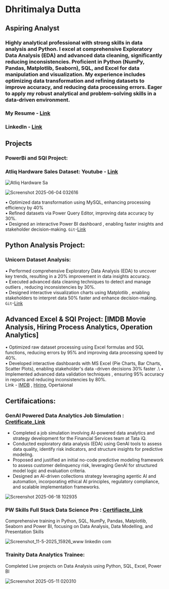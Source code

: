 
# Dhritimalya Dutta
## Aspiring Analyst

### Highly analytical professional with strong skills in data analysis and Python. I excel at comprehensive Exploratory Data Analysis (EDA) and advanced data cleaning, significantly reducing inconsistencies. Proficient in Python (NumPy, Pandas, Matplotlib, Seaborn), SQL, and Excel for data manipulation and visualization. My experience includes optimizing data transformation and refining datasets to improve accuracy, and reducing data processing errors. Eager to apply my robust analytical and problem-solving skills in a data-driven environment.
### My Resume - [Link](https://github.com/Dhritionly/Curriculum_vitae/blob/main/DD_CV_25.pdf)
### LinkedIn - [Link](https://www.linkedin.com/in/dhritimalya-dutta-855141225/)


## Projects
### PowerBi and SQl Project:
### Atliq Hardware Sales Dataset: Youtube - [Link](https://youtu.be/GlVQtEexktI?si=rtYSIe105Dc8yb-B)


 
![Atliq Hardware Sa](https://github.com/user-attachments/assets/8985e26c-670b-4720-b058-18be51225d69)




![Screenshot 2025-06-04 032616](https://github.com/user-attachments/assets/f9f3bbd8-2be9-4ea2-abd9-9d8068aa5a47)






 •  Optimized data transformation  using MySQL, enhancing  processing efficiency by 40%\
 •  Refined datasets  via Power Query Editor, improving  data accuracy by 30%.\
 •  Designed an interactive Power BI dashboard  , enabling  faster insights and stakeholder decision-making. `Git`-[Link](https://github.com/Dhritionly/Atliq-Hardware-DA-sales)

 ## Python Analysis Project: 
 ### Unicorn Dataset Analysis:

 •  Performed comprehensive Exploratory Data Analysis (EDA)  to uncover key trends, resulting in  a 20% improvement  in data insights accuracy.\
 •  Executed advanced data cleaning techniques  to detect  and manage  outliers  , reducing inconsistencies by  30%.\
 •  Designed interactive visualization charts  using  Matplotlib  ,  enabling stakeholders to interpret data  50% faster  and enhance decision-making. `Git`-[Link](https://github.com/Dhritionly/Unicorn-Dataset_Analyisis/tree/main)

 ##  Advanced Excel & SQl Project: [IMDB Movie Analysis, Hiring Process Analytics, Operation Analytics] 

  •  Optimized raw dataset processing  using Excel formulas  and SQL functions,  reducing errors by 95%  and  improving  data processing speed by 40%.\
 •  Developed interactive dashboards  with MS Excel (Pie  Charts, Bar Charts, Scatter Plots), enabling stakeholder's data  -driven decisions 30% faster .\ 
 •  Implemented advanced data validation techniques  , ensuring  95% accuracy  in reports and reducing inconsistencies  by  80%.\
 Link - [IMDB](https://github.com/Dhritionly/Trainity_Projects/tree/main/IMDB%20Movie%20Analysis) , [Hiring](https://github.com/Dhritionly/Trainity_Projects/tree/main/Hiring%20Process%20Analy), Opertaional

## Certifaications:


###  GenAI	Powered	Data	Analytics	Job	Simulation : [Cretificate_Link](https://forage-uploads-prod.s3.amazonaws.com/completion-certificates/ifobHAoMjQs9s6bKS/gMTdCXwDdLYoXZ3wG_ifobHAoMjQs9s6bKS_GNp2tgAC55iuDX366_1749984738391_completion_certificate.pdf)

* Completed a job simulation involving AI-powered data analytics and strategy development for the Financial Services team at Tata iQ.
* Conducted exploratory data analysis (EDA) using GenAI tools to assess data quality, identify risk indicators, and structure insights for predictive modeling.
* Proposed and justified an initial no-code predictive modeling framework to assess customer delinquency risk, leveraging GenAI for structured model logic and evaluation criteria.
* Designed an AI-driven collections strategy leveraging agentic AI and automation, incorporating ethical AI principles, regulatory compliance, and scalable implementation frameworks.


![Screenshot 2025-06-18 102935](https://github.com/user-attachments/assets/85dd73fb-ebcf-49bf-b952-bea3053fa496)






###  PW Skills Full Stack Data Science Pro : [Certifiacte_Link](https://pwskills.com/learn/certificate/18694401-3a57-4d26-9a03-836413f2ee2f/)
Comprehensive training in Python, SQL, NumPy, Pandas, Matplotlib, Seaborn and Power BI, focusing on Data Analysis, Data Modelling, and Presentation Skills 


![Screenshot_11-5-2025_15926_www linkedin com](https://github.com/user-attachments/assets/36fc2bce-34c0-4dda-bf47-c29e79bbbeee)



###  Trainity Data Analytics Trainee:
Completed Live projects on Data Analysis using Python, SQL, Excel, Power BI 


![Screenshot 2025-05-11 020310](https://github.com/user-attachments/assets/b84652d9-9d9b-409e-80e1-5522311db893)


